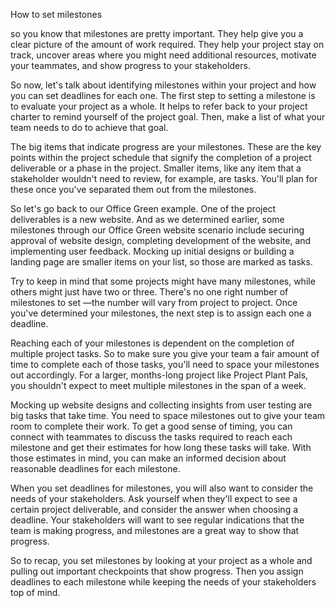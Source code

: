 How to set milestones

so you know that milestones are pretty important. They help give you a clear picture of the amount of work required. They help your project stay on track, uncover areas
where you might need additional resources, motivate your teammates, and show progress to your stakeholders. 

So now, let's talk about identifying milestones within your project and how you can set deadlines for each one. The first step to setting a milestone is to evaluate your 
project as a whole. It helps to refer back to your project charter to remind yourself of the project goal. Then, make a list of what your team needs to do to achieve that 
goal. 

The big items that indicate progress are your milestones. These are the key points within the project schedule that signify the completion of a project deliverable or a
phase in the project. Smaller items, like any item that a stakeholder wouldn't need to review, for example, are tasks. You'll plan for these once you've separated them out
from the milestones.

So let's go back to our Office Green example. One of the project deliverables is a new website. And as we determined earlier, some milestones through our Office Green website
scenario include securing approval of website design, completing development of the website, and implementing user feedback. Mocking up initial designs or building a landing
page are smaller items on your list, so those are marked as tasks.

Try to keep in mind that some projects might have many milestones, while others might just have two or three. There's no one right number of milestones to set —the number
will vary from project to project. Once you've determined your milestones, the next step is to assign each one a deadline.

Reaching each of your milestones is dependent on the completion of multiple project tasks. So to make sure you give your team a fair amount of time to complete each of those
tasks, you'll need to space your milestones out accordingly. For a larger, months-long project like Project Plant Pals, you shouldn't expect to meet multiple milestones in 
the span of a week.

Mocking up website designs and collecting insights from user testing are big tasks that take time. You need to space milestones out to give your team room to complete their
work. To get a good sense of timing, you can connect with teammates to discuss the tasks required to reach each milestone and get their estimates for how long these tasks
will take. With those estimates in mind, you can make an informed decision about reasonable deadlines for each milestone.

When you set deadlines for milestones, you will also want to consider the needs of your stakeholders. Ask yourself when they'll expect to see a certain project deliverable, 
and consider the answer when choosing a deadline. Your stakeholders will want to see regular indications that the team is making progress, and milestones are a great way to 
show that progress. 

So to recap, you set milestones by looking at your project as a whole and pulling out important checkpoints that show progress. Then you assign deadlines to each milestone 
while keeping the needs of your stakeholders top of mind. 
